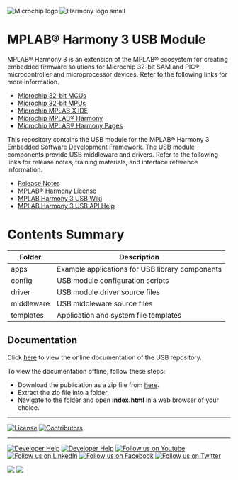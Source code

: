 ![Microchip logo](https://raw.githubusercontent.com/wiki/Microchip-MPLAB-Harmony/Microchip-MPLAB-Harmony.github.io/images/microchip_logo.png)
![Harmony logo small](https://raw.githubusercontent.com/wiki/Microchip-MPLAB-Harmony/Microchip-MPLAB-Harmony.github.io/images/microchip_mplab_harmony_logo_small.png)
# MPLAB® Harmony 3 USB Module

MPLAB® Harmony 3 is an extension of the MPLAB® ecosystem for creating
embedded firmware solutions for Microchip 32-bit SAM and PIC® microcontroller
and microprocessor devices.  Refer to the following links for more information.
- [Microchip 32-bit MCUs](https://www.microchip.com/design-centers/32-bit)
- [Microchip 32-bit MPUs](https://www.microchip.com/design-centers/32-bit-mpus)
- [Microchip MPLAB X IDE](https://www.microchip.com/mplab/mplab-x-ide)
- [Microchip MPLAB® Harmony](https://www.microchip.com/mplab/mplab-harmony)
- [Microchip MPLAB® Harmony Pages](https://microchip-mplab-harmony.github.io/)

This repository contains the USB module for the MPLAB® Harmony 3 Embedded
Software Development Framework.  The USB module components provide USB middleware 
and drivers. Refer to the following links for release notes, training materials, 
and interface reference information.
- [Release Notes](./release_notes.md)
- [MPLAB® Harmony License](mplab_harmony_license.md)
- [MPLAB Harmony 3 USB Wiki](https://github.com/Microchip-MPLAB-Harmony/usb/wiki)
- [MPLAB Harmony 3 USB API Help](https://microchip-mplab-harmony.github.io/usb)

# Contents Summary

| Folder    | Description                                                |
|-----------|------------------------------------------------------------|
| apps      | Example applications for USB library components           |
| config    | USB module configuration scripts                          |
| driver    | USB module driver source files                            |
| middleware| USB middleware source files                               |
| templates | Application and system file templates                     |

## Documentation

Click [here](https://onlinedocs.microchip.com/v2/keyword-lookup?keyword=MH3_usb&redirect=true) to view the online documentation of the USB repository.

To view the documentation offline, follow these steps:
 - Download the publication as a zip file from [here](https://onlinedocs.microchip.com/download/GUID-F87FB96D-14AD-4C42-95C0-20BDC3958789?type=webhelp).
 - Extract the zip file into a folder.
 - Navigate to the folder and open **index.html** in a web browser of your choice.
 ____
[![License](https://img.shields.io/badge/license-Harmony%20license-orange.svg)](https://github.com/Microchip-MPLAB-Harmony/usb/blob/master/Microchip_SLA001.md)
[![Contributors](https://img.shields.io/github/contributors-anon/Microchip-MPLAB-Harmony/usb.svg)]()

____
[![Developer Help](https://img.shields.io/badge/Youtube-Developer%20Help-red.svg)](https://www.youtube.com/MicrochipDeveloperHelp)
[![Developer Help](https://img.shields.io/badge/XWiki-Developer%20Help-torquiose.svg)](https://developerhelp.microchip.com/xwiki/bin/view/software-tools/harmony/)
[![Follow us on Youtube](https://img.shields.io/badge/Youtube-Follow%20us%20on%20Youtube-red.svg)](https://www.youtube.com/user/MicrochipTechnology)
[![Follow us on LinkedIn](https://img.shields.io/badge/LinkedIn-Follow%20us%20on%20LinkedIn-blue.svg)](https://www.linkedin.com/company/microchip-technology)
[![Follow us on Facebook](https://img.shields.io/badge/Facebook-Follow%20us%20on%20Facebook-blue.svg)](https://www.facebook.com/microchiptechnology/)
[![Follow us on Twitter](https://img.shields.io/twitter/follow/MicrochipTech.svg?style=social)](https://twitter.com/MicrochipTech)

[![](https://img.shields.io/github/stars/Microchip-MPLAB-Harmony/usb.svg?style=social)]()
[![](https://img.shields.io/github/watchers/Microchip-MPLAB-Harmony/usb.svg?style=social)]()